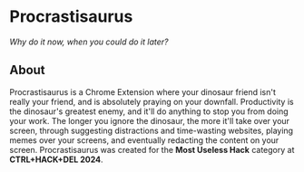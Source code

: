 # Procrastisaurus

*Why do it now, when you could do it later?*

## About

Procrastisaurus is a Chrome Extension where your dinosaur friend isn't really your friend, and is absolutely praying on your downfall. Productivity is the dinosaur's greatest enemy, and it'll do anything to stop you from doing your work. The longer you ignore the dinosaur, the more it'll take over your screen, through suggesting distractions and time-wasting websites, playing memes over your screens, and eventually redacting the content on your screen. Procrastisaurus was created for the **Most Useless Hack** category at **CTRL+HACK+DEL 2024**.
